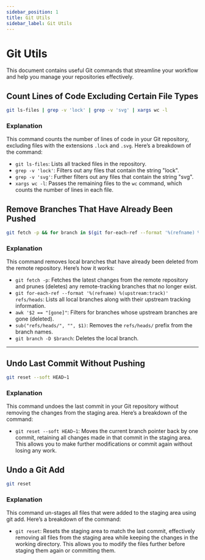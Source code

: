 ```yaml
---
sidebar_position: 1
title: Git Utils
sidebar_label: Git Utils
---
```


# Git Utils

This document contains useful Git commands that streamline your workflow and help you manage your repositories effectively.

## Count Lines of Code Excluding Certain File Types

```bash
git ls-files | grep -v 'lock' | grep -v 'svg' | xargs wc -l
```

### Explanation
This command counts the number of lines of code in your Git repository, excluding files with the extensions `.lock` and `.svg`. Here’s a breakdown of the command:
- `git ls-files`: Lists all tracked files in the repository.
- `grep -v 'lock'`: Filters out any files that contain the string "lock".
- `grep -v 'svg'`: Further filters out any files that contain the string "svg".
- `xargs wc -l`: Passes the remaining files to the `wc` command, which counts the number of lines in each file.

## Remove Branches That Have Already Been Pushed

```bash
git fetch -p && for branch in $(git for-each-ref --format '%(refname) %(upstream:track)' refs/heads | awk '$2 == "[gone]" {sub("refs/heads/", "", $1); print $1}'); do git branch -D $branch; done
```

### Explanation
This command removes local branches that have already been deleted from the remote repository. Here’s how it works:
- `git fetch -p`: Fetches the latest changes from the remote repository and prunes (deletes) any remote-tracking branches that no longer exist.
- `git for-each-ref --format '%(refname) %(upstream:track)' refs/heads`: Lists all local branches along with their upstream tracking information.
- `awk '$2 == "[gone]"`: Filters for branches whose upstream branches are gone (deleted).
- `sub("refs/heads/", "", $1)`: Removes the `refs/heads/` prefix from the branch names.
- `git branch -D $branch`: Deletes the local branch.

---


## Undo Last Commit Without Pushing

```bash
git reset --soft HEAD~1 
```

### Explanation 
This command undoes the last commit in your Git repository without removing the changes from the staging area. Here’s a breakdown of the command: 
- `git reset --soft HEAD~1`: Moves the current branch pointer back by one commit, retaining all changes made in that commit in the staging area. This allows you to make further modifications or commit again without losing any work.

## Undo a Git Add
```bash
git reset 
```

### Explanation 
This command un-stages all files that were added to the staging area using git add. Here’s a breakdown of the command: 
- `git reset`: Resets the staging area to match the last commit, effectively removing all files from the staging area while keeping the changes in the working directory. This allows you to modify the files further before staging them again or committing them.
